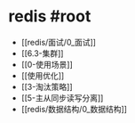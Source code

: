 # redis #root 

- [[redis/面试/0_面试]]
- [[6.3-集群]]
- [[0-使用场景]]
- [[使用优化]]
- [[3-淘汰策略]]
- [[5-主从同步读写分离]]
- [[redis/数据结构/0_数据结构]]